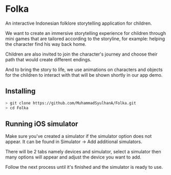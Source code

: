 # Folka

An interactive Indonesian folklore storytelling application for children.

We want to create an immersive storytelling experience for children through mini games that are tailored according to the storyline, for example: helping the character find his way back home. 

Children are also invited to join the character's journey and choose their path that would create different endings. 

And to bring the story to life, we use animations on characters and objects for the children to interact with that will be shown shortly in our app demo.

## Installing

```bash
> git clone https://github.com/MuhammadSyulhanA/Folka.git
> cd Folka
```

## Running iOS simulator

Make sure you've created a simulator if the simulator option does not appear. It can be found in Simulator -> Add additional simulators.

There will be 2 tabs namely devices and simulator, select a simulator then many options will appear and adjust the device you want to add. 

Follow the next process until it's finished and the simulator is ready to use.
